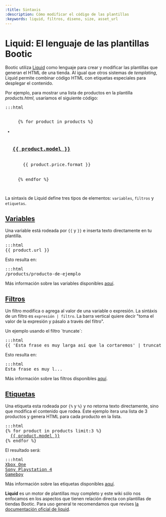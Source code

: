 ```yaml
---
:title: Sintaxis
:description: Cómo modificar el código de las plantillas
:keywords: liquid, filtros, diseno, size, asset_url
---
```


# Liquid: El lenguaje de las plantillas Bootic

Bootic utiliza [Liquid](https://github.com/Shopify/liquid/wiki/Liquid-for-Designers) como lenguaje para crear y modificar las plantillas que generan el HTML de una tienda. Al igual que otros sistemas de _templating_, Liquid permite combinar código HTML con etiquetas especiales para desplegar el contenido.

Por ejemplo, para mostrar una lista de productos en la plantilla *products.html*, usaríamos el siguiente código:

<pre>:::html
<ul class="products">
  {% for product in products %}
  <li class="product">
    <h3><a href="{{ product.url }}">{{ product.model }}</a></h3>
    <span class="price">{{ product.price.format }}</span>
  </li>
  {% endfor %}
</ul>
</pre>

La sintaxis de Liquid define tres tipos de elementos: <code>variables</code>, <code>filtros</code> y <code>etiquetas</code>.

## [Variables](/es/diseno/variables)

Una variable está rodeada por <code>{{</code> y <code>}}</code> e inserta texto directamente en tu plantilla.

<pre>:::html
{{ product.url }}
</pre>

Esto resulta en:

<pre>:::html
/products/producto-de-ejemplo
</pre>

Más información sobre las variables disponibles <a href="/es/diseno/sintaxis/variables">aquí</a>.

## [Filtros](/es/diseno/filtros)

Un filtro modifica o agrega al valor de una variable o expresión. La sintáxis de un filtro es <code>expresión | filtro</code>. La barra vertical quiere decir "toma el valor de la expresión y pásalo a través del filtro".

Un ejemplo usando el filtro ´truncate´:

<pre>:::html
{{ 'Esta frase es muy larga así que la cortaremos' | truncate:20 }}
</pre>

Esto resulta en:

<pre>:::html
Esta frase es muy l...
</pre>

Más información sobre las filtros disponibles <a href="/es/diseno/sintaxis/filtros">aquí</a>.

## [Etiquetas](/es/diseno/etiquetas)

Una etiqueta esta rodeada por <code>{%</code> y <code>%}</code> y no retorna texto directamente, sino que modifica el contenido que rodea. Este ejemplo itera una lista de 3 productos y genera HTML para cada producto en la lista.

<pre>:::html
{% for product in products limit:3 %}
  <a href="{{ product.url }}">{{ product.model }}</a>
{% endfor %}
</pre>

El resultado será:

<pre>:::html
<a href="/products/xbox-one">Xbox One</a>
<a href="/products/psx4">Sony Playstation 4</a>
<a href="/products/gameboy">Gameboy</a>
</pre>

Más información sobre las etiquetas disponibles <a href="/es/diseno/sintaxis/etiquetas">aquí</a>.

<div class="tip">
  <strong>Liquid</strong> es un motor de plantillas muy completo y este wiki sólo nos enfocamos en los aspectos que tienen relación directa con plantillas de tiendas Bootic. Para uso general te recomendamos que revises <a href="https://github.com/Shopify/liquid/wiki/Liquid-for-Designers" title="Documentación completa de Liquid">la documentación oficial de liquid</a>.
</div>
